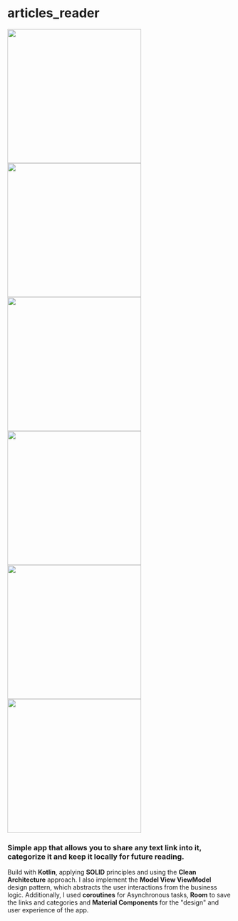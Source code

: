 # articles_reader

<img src=https://github.com/gergirod/for_later/blob/master/assets/image_zero.jpg height=300 /> <img src=https://github.com/gergirod/for_later/blob/master/assets/image_one.jpg height=300 /> <img src=https://github.com/gergirod/for_later/blob/master/assets/image_five.jpg height=300 /> <img src=https://github.com/gergirod/for_later/blob/master/assets/image_two.jpg height=300 /> <img src=https://github.com/gergirod/for_later/blob/master/assets/image_three.jpg height=300 /> <img src=https://github.com/gergirod/for_later/blob/master/assets/image_four.jpg height=300 />

### Simple app that allows you to share any text link into it, categorize it and keep it locally for future reading.

Build with __Kotlin__, applying **SOLID** principles and using the **Clean Architecture** approach.
I also implement the **Model View ViewModel** design pattern, which abstracts the user interactions from the business logic. Additionally, I used **coroutines** for Asynchronous tasks, **Room** to save the links and categories and **Material Components** for the "design" and user experience of the app.
